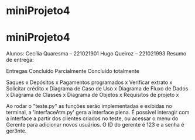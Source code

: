 # miniProjeto4

# miniProjeto4
Alunos:
Cecília Quaresma – 221021901
Hugo Queiroz – 221021993
Resumo de entrega:

Entregas                Concluído Parcialmente         Concluído totalmente


Saques                                                         x
Depósitos                                                      x 
Pagamentos programados                                         x
Verificar extrato                                              x
Solicitar crédito                                              x
Diagrama de Caso de Uso                                        x
Diagrama de Fluxo de Dados                                     x
Diagrama de Classes                                            x
Diagrama de Objetos                                            x
Requisitos de projeto                                          x

Ao rodar o "teste.py" as funções serão implementadas e exibidas no terminal, a 'interfaceAtm.py' gera a interface plena. É possível interagir com a interface a partir dos clientes criados no teste, ou acessar o menu do Gerente para adicionar novos usuários. O ID do gerente é 123 e a senha é ger3nte.

